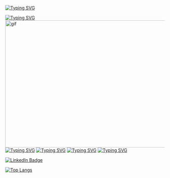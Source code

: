 <a href="https://git.io/typing-svg"><img src="https://readme-typing-svg.herokuapp.com?font=Fira+Code&duration=10000&pause=100&color=8D1FF7&background=FF1EFD00&multiline=true&width=435&lines=%E2%84%8D%F0%9D%95%9A+%F0%9D%95%A5%F0%9D%95%99%F0%9D%95%96%F0%9D%95%A3%F0%9D%95%96%2C" alt="Typing SVG" /></a>
<p></p>
<a href="https://git.io/typing-svg"><img src="https://readme-typing-svg.herokuapp.com?font=Fira+Code&pause=100&color=8D1FF7&background=FF1EFD00&multiline=true&width=435&lines=%F0%9D%95%80'%F0%9D%95%9E+%F0%9D%94%B8%F0%9D%95%A3%F0%9D%95%A4%F0%9D%95%96%F0%9D%95%9F%F0%9D%95%9A%F0%9D%95%AA+%E2%84%99%F0%9D%95%A0%F0%9D%95%93%F0%9D%95%9D%F0%9D%95%92%F0%9D%95%98%F0%9D%95%A6%F0%9D%95%96%F0%9D%95%A7" alt="Typing SVG" /></a>



 
<img src="https://user-images.githubusercontent.com/74038190/225813708-98b745f2-7d22-48cf-9150-083f1b00d6c9.gif" align="right" alt="gif" width="600" height="400">

[![Typing SVG](https://readme-typing-svg.herokuapp.com?font=Fira+Code&size=25&duration=1&color=8D1FF7&background=FF1EFD00&multiline=true&repeat=false&width=300&lines=WHOAMI%3A)](https://git.io/typing-svg#gh-dark-mode-only)
[![Typing SVG](https://readme-typing-svg.herokuapp.com?font=Fira+Code&duration=1&color=8D1FF7&background=FF1EFD00&multiline=true&repeat=false&width=300&lines=-+Penetration+Tester)](https://git.io/typing-svg#gh-dark-mode-only)
[![Typing SVG](https://readme-typing-svg.herokuapp.com?font=Fira+Code&duration=1&color=8D1FF7&background=FF1EFD00&multiline=true&repeat=false&width=300&lines=-+DFIR+specialist)](https://git.io/typing-svg#gh-dark-mode-only)
[![Typing SVG](https://readme-typing-svg.herokuapp.com?font=Fira+Code&duration=1&color=8D1FF7&background=FF1EFD00&multiline=true&repeat=false&width=300&lines=-+Python+enjoyer)](https://git.io/typing-svg#gh-dark-mode-only)



<a href="https://www.linkedin.com/in/poblaguev-tot/">
 <img src="https://img.shields.io/badge/LinkedIn-blue?style=for-the-badge&logo=linkedin&logoColor=white" alt="LinkedIn Badge"/>
</a>

[![Top Langs](https://github-readme-stats.vercel.app/api/top-langs/?username=anuraghazra&layout=compact)](https://github.com/anuraghazra/github-readme-stats)
